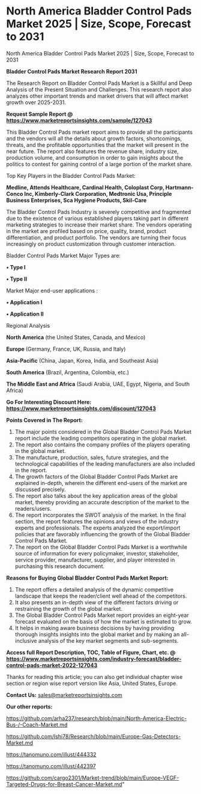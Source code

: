 # North America Bladder Control Pads Market 2025 | Size, Scope, Forecast to 2031
North America Bladder Control Pads Market 2025 | Size, Scope, Forecast to 2031

<strong>Bladder Control Pads Market Research Report 2031</strong>

The Research Report on Bladder Control Pads Market is a Skillful and Deep Analysis of the Present Situation and Challenges. This research report also analyzes other important trends and market drivers that will affect market growth over 2025-2031.

<strong>Request Sample Report @ <a href=https://www.marketreportsinsights.com/sample/127043>https://www.marketreportsinsights.com/sample/127043</a></strong>

This Bladder Control Pads market report aims to provide all the participants and the vendors will all the details about growth factors, shortcomings, threats, and the profitable opportunities that the market will present in the near future. The report also features the revenue share, industry size, production volume, and consumption in order to gain insights about the politics to contest for gaining control of a large portion of the market share.

Top Key Players in the Bladder Control Pads Market:

<strong>Medline, Attends Healthcare, Cardinal Health, Coloplast Corp, Hartmann-Conco Inc, Kimberly-Clark Corporation, Medtronic Usa, Principle Business Enterprises, Sca Hygiene Products, Skil-Care</strong>

The Bladder Control Pads Industry is severely competitive and fragmented due to the existence of various established players taking part in different marketing strategies to increase their market share. The vendors operating in the market are profiled based on price, quality, brand, product differentiation, and product portfolio. The vendors are turning their focus increasingly on product customization through customer interaction.

Bladder Control Pads Market Major Types are:

<strong>• Type I

• Type II</strong>

Market Major end-user applications :

<strong>• Application I

• Application II</strong>

Regional Analysis

</u><strong><b>North America</b></strong> (the United States, Canada, and Mexico)

<strong><b>Europe </b></strong>(Germany, France, UK, Russia, and Italy)

<strong><b>Asia-Pacific</b></strong> (China, Japan, Korea, India, and Southeast Asia)

<strong><b>South America</b></strong> (Brazil, Argentina, Colombia, etc.)

<strong><b>The Middle East and Africa</b></strong> (Saudi Arabia, UAE, Egypt, Nigeria, and South Africa)

<strong>Go For Interesting Discount Here: <a href=https://www.marketreportsinsights.com/discount/127043>https://www.marketreportsinsights.com/discount/127043</a></strong>

<strong>Points Covered in The Report:</strong>
<ol>
  <li>The major points considered in the Global Bladder Control Pads Market report include the leading competitors operating in the global market.</li>
  <li>The report also contains the company profiles of the players operating in the global market.</li>
  <li>The manufacture, production, sales, future strategies, and the technological capabilities of the leading manufacturers are also included in the report.</li>
  <li>The growth factors of the Global Bladder Control Pads Market are explained in-depth, wherein the different end-users of the market are discussed precisely.</li>
  <li>The report also talks about the key application areas of the global market, thereby providing an accurate description of the market to the readers/users.</li>
  <li>The report incorporates the SWOT analysis of the market. In the final section, the report features the opinions and views of the industry experts and professionals. The experts analyzed the export/import policies that are favorably influencing the growth of the Global Bladder Control Pads Market.</li>
  <li>The report on the Global Bladder Control Pads Market is a worthwhile source of information for every policymaker, investor, stakeholder, service provider, manufacturer, supplier, and player interested in purchasing this research document.</li>
</ol>
<strong>Reasons for Buying Global Bladder Control Pads Market Report:</strong>

<ol>
  <li>The report offers a detailed analysis of the dynamic competitive landscape that keeps the reader/client well ahead of the competitors.</li>
  <li>It also presents an in-depth view of the different factors driving or restraining the growth of the global market.</li>
  <li>The Global Bladder Control Pads Market report provides an eight-year forecast evaluated on the basis of how the market is estimated to grow.</li>
  <li>It helps in making aware business decisions by having providing thorough insights insights into the global market and by making an all-inclusive analysis of the key market segments and sub-segments.</li>
</ol>
<strong>Access full Report Description, TOC, Table of Figure, Chart, etc. @ <a href=https://www.marketreportsinsights.com/industry-forecast/bladder-control-pads-market-2022-127043>https://www.marketreportsinsights.com/industry-forecast/bladder-control-pads-market-2022-127043</a></strong>


Thanks for reading this article; you can also get individual chapter wise section or region wise report version like Asia, United States, Europe.

<strong>Contact Us:</strong>
sales@marketreportsinsights.com

<strong>Our other reports:</strong>

<a href=https://github.com/arha237/research/blob/main/North-America-Electric-Bus-/-Coach-Market.md>https://github.com/arha237/research/blob/main/North-America-Electric-Bus-/-Coach-Market.md</a>

<a href=https://github.com/Ishi78/Research/blob/main/Europe-Gas-Detectors-Market.md>https://github.com/Ishi78/Research/blob/main/Europe-Gas-Detectors-Market.md</a>

<a href=https://tanomuno.com/illust/444332>https://tanomuno.com/illust/444332</a>

<a href=https://tanomuno.com/illust/442397>https://tanomuno.com/illust/442397</a>

<a href=https://github.com/cargo2301/Market-trend/blob/main/Europe-VEGF-Targeted-Drugs-for-Breast-Cancer-Market.md>https://github.com/cargo2301/Market-trend/blob/main/Europe-VEGF-Targeted-Drugs-for-Breast-Cancer-Market.md</a>"
